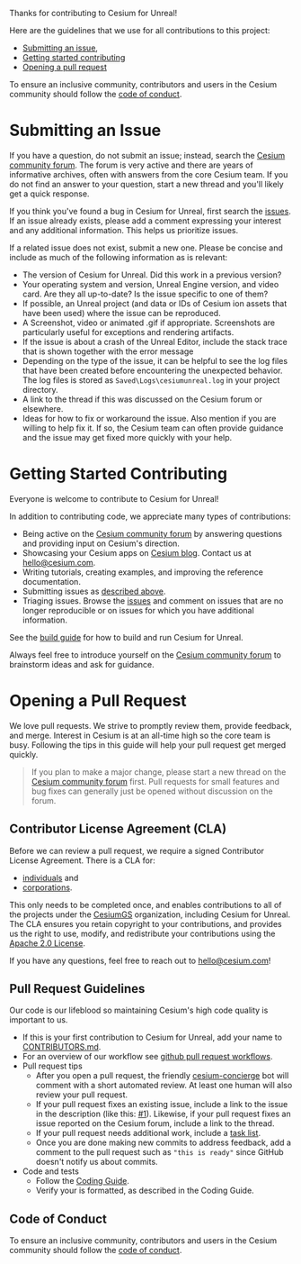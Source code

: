 Thanks for contributing to Cesium for Unreal!

Here are the guidelines that we use for all contributions to this project:

- [Submitting an issue](#submitting-an-issue),
- [Getting started contributing](#getting-started-contributing)
- [Opening a pull request](#opening-a-pull-request)

To ensure an inclusive community, contributors and users in the Cesium community should follow the [code of conduct](./CODE_OF_CONDUCT.md).


# Submitting an Issue

If you have a question, do not submit an issue; instead, search the [Cesium community forum](https://community.cesium.com/). The forum is very active and there are years of informative archives, often with answers from the core Cesium team. If you do not find an answer to your question, start a new thread and you'll likely get a quick response.

If you think you've found a bug in Cesium for Unreal, first search the [issues](https://github.com/CesiumGS/cesium-unreal/issues). If an issue already exists, please add a comment expressing your interest and any additional information. This helps us prioritize issues.

If a related issue does not exist, submit a new one. Please be concise and include as much of the following information as is relevant:

- The version of Cesium for Unreal. Did this work in a previous version?
- Your operating system and version, Unreal Engine version, and video card. Are they all up-to-date? Is the issue specific to one of them?
- If possible, an Unreal project (and data or IDs of Cesium ion assets that have been used) where the issue can be reproduced.
- A Screenshot, video or animated .gif if appropriate. Screenshots are particularly useful for exceptions and rendering artifacts.
- If the issue is about a crash of the Unreal Editor, include the stack trace that is shown together with the error message
- Depending on the type of the issue, it can be helpful to see the log files that have been created before encountering the unexpected behavior. The log files is stored as `Saved\Logs\cesiumunreal.log` in your project directory.
- A link to the thread if this was discussed on the Cesium forum or elsewhere.
- Ideas for how to fix or workaround the issue. Also mention if you are willing to help fix it. If so, the Cesium team can often provide guidance and the issue may get fixed more quickly with your help.


# Getting Started Contributing

Everyone is welcome to contribute to Cesium for Unreal!

In addition to contributing code, we appreciate many types of contributions:

- Being active on the [Cesium community forum](https://community.cesium.com/) by answering questions and providing input on Cesium's direction.
- Showcasing your Cesium apps on [Cesium blog](https://cesium.com/blog/categories/userstories/). Contact us at hello@cesium.com.
- Writing tutorials, creating examples, and improving the reference documentation.
- Submitting issues as [described above](#submitting-an-issue).
- Triaging issues. Browse the [issues](https://github.com/CesiumGS/cesium-unreal/issues) and comment on issues that are no longer reproducible or on issues for which you have additional information.

See the [build guide](https://github.com/CesiumGS/cesium-unreal#computer-developing-with-unreal-engine) for how to build and run Cesium for Unreal.

Always feel free to introduce yourself on the [Cesium community forum](https://community.cesium.com/) to brainstorm ideas and ask for guidance.


# Opening a Pull Request

We love pull requests. We strive to promptly review them, provide feedback, and merge. Interest in Cesium is at an all-time high so the core team is busy. Following the tips in this guide will help your pull request get merged quickly.

> If you plan to make a major change, please start a new thread on the [Cesium community forum](https://community.cesium.com/) first. Pull requests for small features and bug fixes can generally just be opened without discussion on the forum.


## Contributor License Agreement (CLA)

Before we can review a pull request, we require a signed Contributor License Agreement. There is a CLA for:

- [individuals](https://docs.google.com/forms/d/e/1FAIpQLScU-yvQdcdjCFHkNXwdNeEXx5Qhu45QXuWX_uF5qiLGFSEwlA/viewform) and
- [corporations](https://docs.google.com/forms/d/e/1FAIpQLSeYEaWlBl1tQEiegfHMuqnH9VxyfgXGyIw13C2sN7Fj3J3GVA/viewform).

This only needs to be completed once, and enables contributions to all of the projects under the [CesiumGS](https://github.com/CesiumGS) organization, including Cesium for Unreal. The CLA ensures you retain copyright to your contributions, and provides us the right to use, modify, and redistribute your contributions using the [Apache 2.0 License](LICENSE.md).

If you have any questions, feel free to reach out to [hello@cesium.com](mailto:hello@cesium)!


## Pull Request Guidelines

Our code is our lifeblood so maintaining Cesium's high code quality is important to us.

- If this is your first contribution to Cesium for Unreal, add your name to [CONTRIBUTORS.md](https://github.com/CesiumGS/cesium/blob/master/CONTRIBUTORS.md).
- For an overview of our workflow see [github pull request workflows](https://cesium.com/blog/2013/10/08/github-pull-request-workflows/).
- Pull request tips
  - After you open a pull request, the friendly [cesium-concierge](https://github.com/CesiumGS/cesium-concierge) bot will comment with a short automated review. At least one human will also review your pull request.
  - If your pull request fixes an existing issue, include a link to the issue in the description (like this: [#1](https://github.com/CesiumGS/cesium-unreal/issues/1)). Likewise, if your pull request fixes an issue reported on the Cesium forum, include a link to the thread.
  - If your pull request needs additional work, include a [task list](https://github.com/blog/1375%0A-task-lists-in-gfm-issues-pulls-comments).
  - Once you are done making new commits to address feedback, add a comment to the pull request such as `"this is ready"` since GitHub doesn't notify us about commits.
- Code and tests
  - Follow the [Coding Guide](https://github.com/CesiumGS/cesium-native/blob/main/doc/style-guide.md).
  - Verify your is formatted, as described in the Coding Guide. 


## Code of Conduct

To ensure an inclusive community, contributors and users in the Cesium community should follow the [code of conduct](./CODE_OF_CONDUCT.md).

